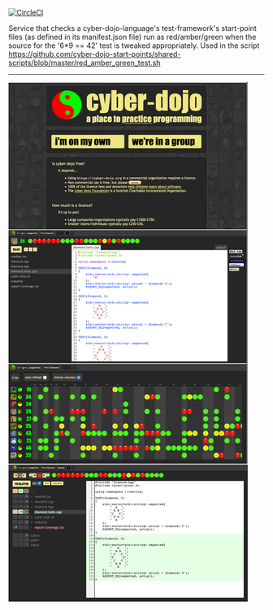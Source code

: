 
[![CircleCI](https://circleci.com/gh/cyber-dojo-languages/image_hiker.svg?style=svg)](https://circleci.com/gh/cyber-dojo-languages/image_hiker)

Service that checks a cyber-dojo-language's test-framework's
start-point files (as defined in its manifest.json file) run as red/amber/green
when the source for the '6*9 == 42' test is tweaked appropriately.
Used in the script https://github.com/cyber-dojo-start-points/shared-scripts/blob/master/red_amber_green_test.sh

- - - -

![cyber-dojo.org home page](https://github.com/cyber-dojo/cyber-dojo/blob/master/shared/home_page_snapshot.png)

